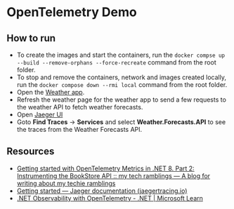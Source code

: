 ﻿# OpenTelemetry Demo

## How to run

- To create the images and start the containers, run
  the `docker compse up --build --remove-orphans --force-recreate` command from the root folder.
- To stop and remove the containers, network and images created locally, run
  the `docker compose down --rmi local` command from the root folder.
- Open the [Weather app](http://localhost:8080).
- Refresh the weather page for the weather app to send a few requests to the weather API to fetch
  weather forecasts.
- Open [Jaeger UI](http://localhost:16686)
- Goto **Find Traces** -> **Services** and select **Weather.Forecasts.API** to see the traces from the
  Weather Forecasts API.

## Resources

- [Getting started with OpenTelemetry Metrics in .NET 8. Part 2: Instrumenting the BookStore API :: my tech ramblings — A blog for writing about my techie ramblings](https://www.mytechramblings.com/posts/getting-started-with-opentelemetry-metrics-and-dotnet-part-2/)
- [Getting started — Jaeger documentation (jaegertracing.io)](https://www.jaegertracing.io/docs/1.6/getting-started/)
- [.NET Observability with OpenTelemetry - .NET | Microsoft Learn](https://learn.microsoft.com/en-us/dotnet/core/diagnostics/observability-with-otel)
